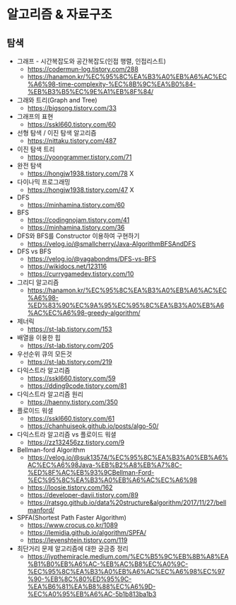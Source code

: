 # 알고리즘 & 자료구조

## 탐색

- 그래프 - 시간복잡도와 공간복잡도(인접 행렬, 인접리스트)
  - https://codermun-log.tistory.com/288
  - https://hanamon.kr/%EC%95%8C%EA%B3%A0%EB%A6%AC%EC%A6%98-time-complexity-%EC%8B%9C%EA%B0%84-%EB%B3%B5%EC%9E%A1%EB%8F%84/
- 그래와 트리(Graph and Tree)
  - https://bigsong.tistory.com/33
- 그래프의 표현
  - https://sskl660.tistory.com/60
- 선형 탐색 / 이진 탐색 알고리즘
  - https://nittaku.tistory.com/487
- 이진 탐색 트리
  - https://yoongrammer.tistory.com/71
- 완전 탐색
  - https://hongjw1938.tistory.com/78 X
- 다이나믹 프로그래밍
  - https://hongjw1938.tistory.com/47 X
- DFS
  - https://minhamina.tistory.com/60
- BFS
  - https://codingnojam.tistory.com/41
  - https://minhamina.tistory.com/36
- DFS와 BFS를 Constructor 이용하여 구현하기
  - https://velog.io/@smallcherry/Java-AlgorithmBFSAndDFS
- DFS vs BFS
  - https://velog.io/@vagabondms/DFS-vs-BFS
  - https://wikidocs.net/123116
  - https://currygamedev.tistory.com/10
- 그리디 알고리즘
  - https://hanamon.kr/%EC%95%8C%EA%B3%A0%EB%A6%AC%EC%A6%98-%ED%83%90%EC%9A%95%EC%95%8C%EA%B3%A0%EB%A6%AC%EC%A6%98-greedy-algorithm/
- 제너릭
  - https://st-lab.tistory.com/153
- 배열을 이용한 힙
  - https://st-lab.tistory.com/205
- 우선순위 큐의 모든것
  - https://st-lab.tistory.com/219
- 다익스트라 알고리즘
  - https://sskl660.tistory.com/59
  - https://dding9code.tistory.com/81
- 다익스트라 알고리즘 원리
  - https://haenny.tistory.com/350
- 플로이드 워셜
  - https://sskl660.tistory.com/61
  - https://chanhuiseok.github.io/posts/algo-50/
- 다익스트라 알고리즘 vs 플로이드 워셜
  - https://zz132456zz.tistory.com/9
- Bellman-ford Algorithm
  - https://velog.io/@suk13574/%EC%95%8C%EA%B3%A0%EB%A6%AC%EC%A6%98Java-%EB%B2%A8%EB%A7%8C-%ED%8F%AC%EB%93%9CBellman-Ford-%EC%95%8C%EA%B3%A0%EB%A6%AC%EC%A6%98
  - https://loosie.tistory.com/162
  - https://developer-davii.tistory.com/89
  - https://ratsgo.github.io/data%20structure&algorithm/2017/11/27/bellmanford/
- SPFA(Shortest Path Faster Algorithm)
  - https://www.crocus.co.kr/1089
  - https://lemidia.github.io/algorithm/SPFA/
  - https://levenshtein.tistory.com/119
- 최단거리 문제 알고리즘에 대한 궁금증 정리
  - https://jypthemiracle.medium.com/%EC%B5%9C%EB%8B%A8%EA%B1%B0%EB%A6%AC-%EB%AC%B8%EC%A0%9C-%EC%95%8C%EA%B3%A0%EB%A6%AC%EC%A6%98%EC%97%90-%EB%8C%80%ED%95%9C-%EA%B6%81%EA%B8%88%EC%A6%9D-%EC%A0%95%EB%A6%AC-5b1b813ba1b3
